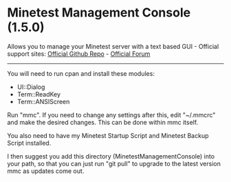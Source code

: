 # Minetest Management Console (1.5.0)
Allows you to manage your Minetest server with a text based GUI -  Official support sites: [Official Github Repo](https://github.com/fstltna/MinetestManagementConsole) - [Official Forum](https://minecity.online/index.php/forum/management-console)

---

You will need to run cpan and install these modules:

- UI::Dialog
- Term::ReadKey
- Term::ANSIScreen

Run "mmc". If you need to change any settings after this, edit "~/.mmcrc" and make the desired changes. This can be done within mmc itself.

You also need to have my Minetest Startup Script and Minetest Backup Script installed.

I then suggest you add this directory (MinetestManagementConsole) into your path, so that you can just run "git pull" to upgrade to the latest version mmc as updates come out.

